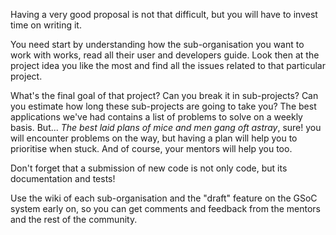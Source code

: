 Having a very good proposal is not that difficult, but you will have to
invest time on writing it.

You need start by understanding how the sub-organisation you want to work with works,
read all their user and developers guide. Look then at the project idea you like the
most and find all the issues related to that particular project.

What's the final goal of that project? Can you break it in sub-projects? Can
you estimate how long these sub-projects are going to take you? The best applications
we've had contains a list of problems to solve on a weekly basis.
But... _The best laid plans of mice and men gang oft astray_, sure! you will encounter
problems on the way, but having a plan will help you to prioritise when stuck. And of
course, your mentors will help you too.

Don't forget that a submission of new code is not only code, but its documentation and
tests!

Use the wiki of each sub-organisation and the "draft" feature on the GSoC
system early on, so you can get comments and feedback from the mentors and the rest of
the community.
